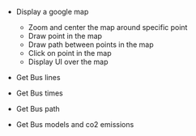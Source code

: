 - Display a google map
    - Zoom and center the map around specific point
    - Draw point in the map
    - Draw path between points in the map
    - Click on point in the map
    - Display UI over the map


- Get Bus lines
- Get Bus times
- Get Bus path
- Get Bus models and co2 emissions
